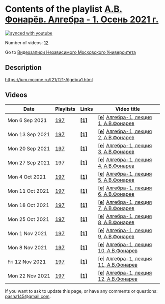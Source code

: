 # Contents of the playlist [А.В. Фонарёв. Алгебра - 1. Осень 2021 г.](https://www.youtube.com/playlist?list=PLp9ABVh6_x4E9x1KYV27XZdbGnFP45LaF)

[![synced with youtube](https://img.shields.io/github/last-commit/mathphysschool/mathphysschool.github.io/autoupdate1?label=synced%20with%20youtube)](https://github.com/mathphysschool/mathphysschool.github.io/commits/autoupdate1)

Number of videos: [12](#videos)

Go to [Видеозаписи Независимого Московского Университета](../README.md)

## Description

<https://ium.mccme.ru/f21/f21-Algebra1.html>

## Videos

|Date|Playlists|Links|Video title|
|---|---|---|---|
| Mon&nbsp;6&nbsp;Sep&nbsp;2021 | [197](../playlists/197 "А.В. Фонарёв. Алгебра - 1. Осень 2021 г.") | [**[1]**](https://ium.mccme.ru/f21/f21-Algebra1.html) | [[**e**](https://studio.youtube.com/video/hkHW_mbLJtc/edit "Edit")] [Алгебра-1, лекция 1, А.В.Фонарев](https://www.youtube.com/watch?v=hkHW_mbLJtc&list=PLp9ABVh6_x4E9x1KYV27XZdbGnFP45LaF "Страница курса -- https://ium.mccme.ru/f21/f21-Algebra1.html") |
| Mon&nbsp;13&nbsp;Sep&nbsp;2021 | [197](../playlists/197 "А.В. Фонарёв. Алгебра - 1. Осень 2021 г.") | [**[1]**](https://ium.mccme.ru/f21/f21-Algebra1.html) | [[**e**](https://studio.youtube.com/video/u-VQSKWTjR8/edit "Edit")] [Алгебра-1, лекция 2, А.В.Фонарев](https://www.youtube.com/watch?v=u-VQSKWTjR8&list=PLp9ABVh6_x4E9x1KYV27XZdbGnFP45LaF "Страница курса -- https://ium.mccme.ru/f21/f21-Algebra1.html") |
| Mon&nbsp;20&nbsp;Sep&nbsp;2021 | [197](../playlists/197 "А.В. Фонарёв. Алгебра - 1. Осень 2021 г.") | [**[1]**](https://ium.mccme.ru/f21/f21-Algebra1.html) | [[**e**](https://studio.youtube.com/video/8b2G1S1BXn4/edit "Edit")] [Алгебра-1, лекция 3, А.В.Фонарев](https://www.youtube.com/watch?v=8b2G1S1BXn4&list=PLp9ABVh6_x4E9x1KYV27XZdbGnFP45LaF "Страница курса -- https://ium.mccme.ru/f21/f21-Algebra1.html") |
| Mon&nbsp;27&nbsp;Sep&nbsp;2021 | [197](../playlists/197 "А.В. Фонарёв. Алгебра - 1. Осень 2021 г.") | [**[1]**](https://ium.mccme.ru/f21/f21-Algebra1.html) | [[**e**](https://studio.youtube.com/video/2I4EHZT6td0/edit "Edit")] [Алгебра-1, лекция 4, А.В.Фонарев](https://www.youtube.com/watch?v=2I4EHZT6td0&list=PLp9ABVh6_x4E9x1KYV27XZdbGnFP45LaF "Страница курса -- https://ium.mccme.ru/f21/f21-Algebra1.html") |
| Mon&nbsp;4&nbsp;Oct&nbsp;2021 | [197](../playlists/197 "А.В. Фонарёв. Алгебра - 1. Осень 2021 г.") | [**[1]**](https://ium.mccme.ru/f21/f21-Algebra1.html) | [[**e**](https://studio.youtube.com/video/yKu7IfCOvVc/edit "Edit")] [Алгебра-1, лекция 5, А.В.Фонарев](https://www.youtube.com/watch?v=yKu7IfCOvVc&list=PLp9ABVh6_x4E9x1KYV27XZdbGnFP45LaF "Страница курса -- https://ium.mccme.ru/f21/f21-Algebra1.html") |
| Mon&nbsp;11&nbsp;Oct&nbsp;2021 | [197](../playlists/197 "А.В. Фонарёв. Алгебра - 1. Осень 2021 г.") | [**[1]**](https://ium.mccme.ru/f21/f21-Algebra1.html) | [[**e**](https://studio.youtube.com/video/Rrr_zAN19Ig/edit "Edit")] [Алгебра-1, лекция 6, А.В.Фонарев](https://www.youtube.com/watch?v=Rrr_zAN19Ig&list=PLp9ABVh6_x4E9x1KYV27XZdbGnFP45LaF "Страница курса -- https://ium.mccme.ru/f21/f21-Algebra1.html") |
| Mon&nbsp;18&nbsp;Oct&nbsp;2021 | [197](../playlists/197 "А.В. Фонарёв. Алгебра - 1. Осень 2021 г.") | [**[1]**](https://ium.mccme.ru/f21/f21-Algebra1.html) | [[**e**](https://studio.youtube.com/video/VI7Zdw_wXK0/edit "Edit")] [Алгебра-1, лекция 7, А.В.Фонарев](https://www.youtube.com/watch?v=VI7Zdw_wXK0&list=PLp9ABVh6_x4E9x1KYV27XZdbGnFP45LaF "Страница курса -- https://ium.mccme.ru/f21/f21-Algebra1.html") |
| Mon&nbsp;25&nbsp;Oct&nbsp;2021 | [197](../playlists/197 "А.В. Фонарёв. Алгебра - 1. Осень 2021 г.") | [**[1]**](https://ium.mccme.ru/f21/f21-Algebra1.html) | [[**e**](https://studio.youtube.com/video/8mugajfDaSc/edit "Edit")] [Алгебра-1, лекция 8, А.В.Фонарев](https://www.youtube.com/watch?v=8mugajfDaSc&list=PLp9ABVh6_x4E9x1KYV27XZdbGnFP45LaF "Страница курса -- https://ium.mccme.ru/f21/f21-Algebra1.html") |
| Mon&nbsp;1&nbsp;Nov&nbsp;2021 | [197](../playlists/197 "А.В. Фонарёв. Алгебра - 1. Осень 2021 г.") | [**[1]**](https://ium.mccme.ru/f21/f21-Algebra1.html) | [[**e**](https://studio.youtube.com/video/e1KmI5SvP7c/edit "Edit")] [Алгебра-1, лекция 9, А.В.Фонарев](https://www.youtube.com/watch?v=e1KmI5SvP7c&list=PLp9ABVh6_x4E9x1KYV27XZdbGnFP45LaF "Страница курса -- https://ium.mccme.ru/f21/f21-Algebra1.html") |
| Mon&nbsp;8&nbsp;Nov&nbsp;2021 | [197](../playlists/197 "А.В. Фонарёв. Алгебра - 1. Осень 2021 г.") | [**[1]**](https://ium.mccme.ru/f21/f21-Algebra1.html) | [[**e**](https://studio.youtube.com/video/GeVW9rNj4fA/edit "Edit")] [Алгебра-1, лекция 10, А.В.Фонарев](https://www.youtube.com/watch?v=GeVW9rNj4fA&list=PLp9ABVh6_x4E9x1KYV27XZdbGnFP45LaF "Страница курса -- https://ium.mccme.ru/f21/f21-Algebra1.html") |
| Fri&nbsp;12&nbsp;Nov&nbsp;2021 | [197](../playlists/197 "А.В. Фонарёв. Алгебра - 1. Осень 2021 г.") | [**[1]**](https://ium.mccme.ru/f21/f21-Algebra1.html) | [[**e**](https://studio.youtube.com/video/Vs7ZchblJAY/edit "Edit")] [Алгебра-1, лекция 11, А.В.Фонарев](https://www.youtube.com/watch?v=Vs7ZchblJAY&list=PLp9ABVh6_x4E9x1KYV27XZdbGnFP45LaF "Страница курса -- https://ium.mccme.ru/f21/f21-Algebra1.html") |
| Mon&nbsp;22&nbsp;Nov&nbsp;2021 | [197](../playlists/197 "А.В. Фонарёв. Алгебра - 1. Осень 2021 г.") | [**[1]**](https://ium.mccme.ru/f21/f21-Algebra1.html) | [[**e**](https://studio.youtube.com/video/mxR51_HVwJw/edit "Edit")] [Алгебра-1, лекция 12, А.В.Фонарев](https://www.youtube.com/watch?v=mxR51_HVwJw&list=PLp9ABVh6_x4E9x1KYV27XZdbGnFP45LaF "Страница курса -- https://ium.mccme.ru/f21/f21-Algebra1.html") |


 If you want to ask to update this page, or have any comments or questions: <pasha145@gmail.com>.